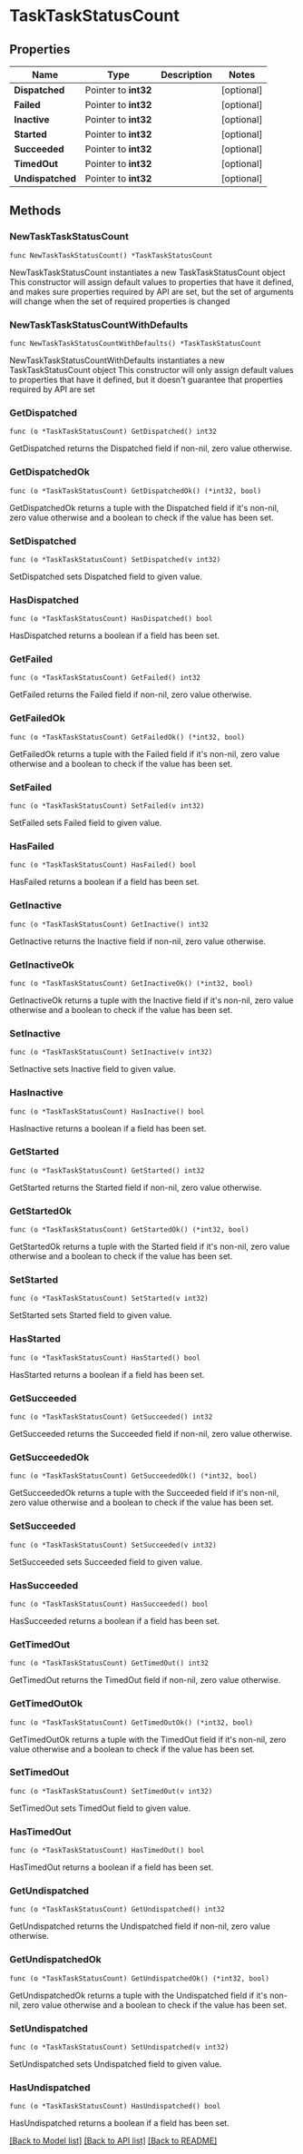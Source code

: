 # TaskTaskStatusCount

## Properties

Name | Type | Description | Notes
------------ | ------------- | ------------- | -------------
**Dispatched** | Pointer to **int32** |  | [optional] 
**Failed** | Pointer to **int32** |  | [optional] 
**Inactive** | Pointer to **int32** |  | [optional] 
**Started** | Pointer to **int32** |  | [optional] 
**Succeeded** | Pointer to **int32** |  | [optional] 
**TimedOut** | Pointer to **int32** |  | [optional] 
**Undispatched** | Pointer to **int32** |  | [optional] 

## Methods

### NewTaskTaskStatusCount

`func NewTaskTaskStatusCount() *TaskTaskStatusCount`

NewTaskTaskStatusCount instantiates a new TaskTaskStatusCount object
This constructor will assign default values to properties that have it defined,
and makes sure properties required by API are set, but the set of arguments
will change when the set of required properties is changed

### NewTaskTaskStatusCountWithDefaults

`func NewTaskTaskStatusCountWithDefaults() *TaskTaskStatusCount`

NewTaskTaskStatusCountWithDefaults instantiates a new TaskTaskStatusCount object
This constructor will only assign default values to properties that have it defined,
but it doesn't guarantee that properties required by API are set

### GetDispatched

`func (o *TaskTaskStatusCount) GetDispatched() int32`

GetDispatched returns the Dispatched field if non-nil, zero value otherwise.

### GetDispatchedOk

`func (o *TaskTaskStatusCount) GetDispatchedOk() (*int32, bool)`

GetDispatchedOk returns a tuple with the Dispatched field if it's non-nil, zero value otherwise
and a boolean to check if the value has been set.

### SetDispatched

`func (o *TaskTaskStatusCount) SetDispatched(v int32)`

SetDispatched sets Dispatched field to given value.

### HasDispatched

`func (o *TaskTaskStatusCount) HasDispatched() bool`

HasDispatched returns a boolean if a field has been set.

### GetFailed

`func (o *TaskTaskStatusCount) GetFailed() int32`

GetFailed returns the Failed field if non-nil, zero value otherwise.

### GetFailedOk

`func (o *TaskTaskStatusCount) GetFailedOk() (*int32, bool)`

GetFailedOk returns a tuple with the Failed field if it's non-nil, zero value otherwise
and a boolean to check if the value has been set.

### SetFailed

`func (o *TaskTaskStatusCount) SetFailed(v int32)`

SetFailed sets Failed field to given value.

### HasFailed

`func (o *TaskTaskStatusCount) HasFailed() bool`

HasFailed returns a boolean if a field has been set.

### GetInactive

`func (o *TaskTaskStatusCount) GetInactive() int32`

GetInactive returns the Inactive field if non-nil, zero value otherwise.

### GetInactiveOk

`func (o *TaskTaskStatusCount) GetInactiveOk() (*int32, bool)`

GetInactiveOk returns a tuple with the Inactive field if it's non-nil, zero value otherwise
and a boolean to check if the value has been set.

### SetInactive

`func (o *TaskTaskStatusCount) SetInactive(v int32)`

SetInactive sets Inactive field to given value.

### HasInactive

`func (o *TaskTaskStatusCount) HasInactive() bool`

HasInactive returns a boolean if a field has been set.

### GetStarted

`func (o *TaskTaskStatusCount) GetStarted() int32`

GetStarted returns the Started field if non-nil, zero value otherwise.

### GetStartedOk

`func (o *TaskTaskStatusCount) GetStartedOk() (*int32, bool)`

GetStartedOk returns a tuple with the Started field if it's non-nil, zero value otherwise
and a boolean to check if the value has been set.

### SetStarted

`func (o *TaskTaskStatusCount) SetStarted(v int32)`

SetStarted sets Started field to given value.

### HasStarted

`func (o *TaskTaskStatusCount) HasStarted() bool`

HasStarted returns a boolean if a field has been set.

### GetSucceeded

`func (o *TaskTaskStatusCount) GetSucceeded() int32`

GetSucceeded returns the Succeeded field if non-nil, zero value otherwise.

### GetSucceededOk

`func (o *TaskTaskStatusCount) GetSucceededOk() (*int32, bool)`

GetSucceededOk returns a tuple with the Succeeded field if it's non-nil, zero value otherwise
and a boolean to check if the value has been set.

### SetSucceeded

`func (o *TaskTaskStatusCount) SetSucceeded(v int32)`

SetSucceeded sets Succeeded field to given value.

### HasSucceeded

`func (o *TaskTaskStatusCount) HasSucceeded() bool`

HasSucceeded returns a boolean if a field has been set.

### GetTimedOut

`func (o *TaskTaskStatusCount) GetTimedOut() int32`

GetTimedOut returns the TimedOut field if non-nil, zero value otherwise.

### GetTimedOutOk

`func (o *TaskTaskStatusCount) GetTimedOutOk() (*int32, bool)`

GetTimedOutOk returns a tuple with the TimedOut field if it's non-nil, zero value otherwise
and a boolean to check if the value has been set.

### SetTimedOut

`func (o *TaskTaskStatusCount) SetTimedOut(v int32)`

SetTimedOut sets TimedOut field to given value.

### HasTimedOut

`func (o *TaskTaskStatusCount) HasTimedOut() bool`

HasTimedOut returns a boolean if a field has been set.

### GetUndispatched

`func (o *TaskTaskStatusCount) GetUndispatched() int32`

GetUndispatched returns the Undispatched field if non-nil, zero value otherwise.

### GetUndispatchedOk

`func (o *TaskTaskStatusCount) GetUndispatchedOk() (*int32, bool)`

GetUndispatchedOk returns a tuple with the Undispatched field if it's non-nil, zero value otherwise
and a boolean to check if the value has been set.

### SetUndispatched

`func (o *TaskTaskStatusCount) SetUndispatched(v int32)`

SetUndispatched sets Undispatched field to given value.

### HasUndispatched

`func (o *TaskTaskStatusCount) HasUndispatched() bool`

HasUndispatched returns a boolean if a field has been set.


[[Back to Model list]](../README.md#documentation-for-models) [[Back to API list]](../README.md#documentation-for-api-endpoints) [[Back to README]](../README.md)


